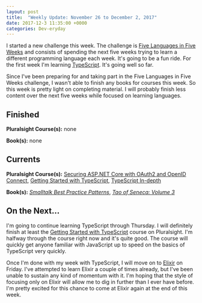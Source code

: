 ```yaml
---
layout: post
title:  "Weekly Update: November 26 to December 2, 2017"
date: 2017-12-3 11:35:00 +0000
categories: Dev-eryday
---
```

I started a new challenge this week. The challenge is [Five Languages in Five Weeks][fnf] and consists of spending the next five weeks trying to learn a different programming language each week. It's going to be a fun ride. For the first week I'm learning [TypeScript][ts]. It's going well so far. 

Since I've been preparing for and taking part in the Five Languages in Five Weeks challenge, I wasn't able to finish any books for courses this week. So this week is pretty light on completing material. I will probably finish less content over the next five weeks while focused on learning languages.

Finished
--------
**Pluralsight Course(s):** none

**Book(s):** none

Currents
--------
**Pluralsight Course(s):**  [Securing ASP.NET Core with OAuth2 and OpenID Connect][secure], [Getting Started with TypeScript][tss], [TypeScript In-depth][tsi]

**Book(s):** *[Smalltalk Best Practice Patterns][sbp]*, *[Tao of Seneca: Volume 3][tao]*

On the Next...
--------
I'm going to continue learning TypeScript through Thursday. I will definitely finish at least the [Getting Started with TypeScript][tss] course on Pluralsight. I'm halfway through the course right now and it's quite good. The course will quickly get anyone familiar with JavaScript up to speed on the basics of TypeScript very quickly.

Once I'm done with my week with TypeScript, I will move on to [Elixir][ex] on Friday. I've attempted to learn Elixir a couple of times already, but I've been unable to sustain any kind of momentum with it. I'm hoping that the style of focusing only on Elixir will allow me to dig in further than I ever have before. I'm pretty excited for this chance to come at Elixir again at the end of this week.

[core]: https://app.pluralsight.com/library/courses/aspdotnetcore-implementing-securing-api/table-of-contents
[sbp]: https://www.amazon.com/Smalltalk-Best-Practice-Patterns-Kent/dp/013476904X
[tao]: https://tim.blog/2017/07/06/tao-of-seneca/
[secure]: https://app.pluralsight.com/library/courses/asp-dotnet-core-oauth2-openid-connect-securing/table-of-contents
[core2]: https://app.pluralsight.com/library/courses/asp-dot-net-core-oauth/table-of-contents
[clean]: https://www.amazon.com/Clean-Architecture-Craftsmans-Software-Structure/dp/0134494164/
[code]: https://www.amazon.com/Clean-Code-Handbook-Software-Craftsmanship/dp/0132350882/
[gat]: https://www.gatsbyjs.org/
[pwg]: https://github.com/jpniederer/PlayingWithGatsby
[tu]: https://www.gatsbyjs.org/tutorial/
[jek]: https://jekyllrb.com/
[gql]: http://graphql.org/
[af]: https://www.amazon.com/Animal-Farm-Fairy-Modern-Classic-ebook/dp/B003K16PUU/
[rich]: https://app.pluralsight.com/library/courses/refactoring-anemic-domain-model/table-of-contents
[ddd]: https://en.wikipedia.org/wiki/Domain-driven_design
[pod]: https://www.codingblocks.net/podcast/why-domain-driven-design/
[dd2]: https://app.pluralsight.com/library/courses/domain-driven-design-in-practice/table-of-contents
[cb]: https://www.codingblocks.net/
[dd3]: https://www.amazon.com/Domain-Driven-Design-Tackling-Complexity-Software/dp/0321125215/
[bnw]: https://www.amazon.com/Brave-New-World-Aldous-Huxley/dp/0060850523/
[pro]: https://www.bhphotovideo.com/c/product/1342184-REG/apple_mpdy2ll_a_10_5_ipad_pro_256gb.html
[tss]: https://app.pluralsight.com/library/courses/typescript-getting-started/table-of-contents
[tsi]: https://app.pluralsight.com/library/courses/typescript-in-depth/table-of-contents
[fnf]: https://dev-eryday.com/
[ts]: https://www.typescriptlang.org/
[ex]: http://elixir-lang.github.io/